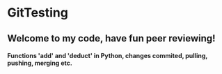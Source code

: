 # GitTesting
## Welcome to my code, have fun peer reviewing!

#### Functions 'add' and 'deduct' in Python, changes commited, pulling, pushing, merging etc.
